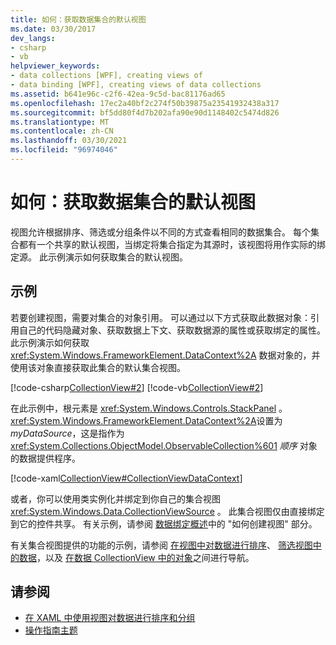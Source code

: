 ```yaml
---
title: 如何：获取数据集合的默认视图
ms.date: 03/30/2017
dev_langs:
- csharp
- vb
helpviewer_keywords:
- data collections [WPF], creating views of
- data binding [WPF], creating views of data collections
ms.assetid: b641e96c-c2f6-42ea-9c5d-bac81176ad65
ms.openlocfilehash: 17ec2a40bf2c274f50b39875a23541932438a317
ms.sourcegitcommit: bf5dd80f4d7b202afa90e90d1148402c5474d826
ms.translationtype: MT
ms.contentlocale: zh-CN
ms.lasthandoff: 03/30/2021
ms.locfileid: "96974046"
---
```

# <a name="how-to-get-the-default-view-of-a-data-collection"></a>如何：获取数据集合的默认视图
视图允许根据排序、筛选或分组条件以不同的方式查看相同的数据集合。 每个集合都有一个共享的默认视图，当绑定将集合指定为其源时，该视图将用作实际的绑定源。 此示例演示如何获取集合的默认视图。  
  
## <a name="example"></a>示例  
 若要创建视图，需要对集合的对象引用。 可以通过以下方式获取此数据对象：引用自己的代码隐藏对象、获取数据上下文、获取数据源的属性或获取绑定的属性。 此示例演示如何获取 <xref:System.Windows.FrameworkElement.DataContext%2A> 数据对象的，并使用该对象直接获取此集合的默认集合视图。  
  
 [!code-csharp[CollectionView#2](~/samples/snippets/csharp/VS_Snippets_Wpf/CollectionView/CSharp/Page1.xaml.cs#2)]
 [!code-vb[CollectionView#2](~/samples/snippets/visualbasic/VS_Snippets_Wpf/CollectionView/VisualBasic/Page1.xaml.vb#2)]  
  
 在此示例中，根元素是 <xref:System.Windows.Controls.StackPanel> 。 <xref:System.Windows.FrameworkElement.DataContext%2A>设置为 *myDataSource*，这是指作为 <xref:System.Collections.ObjectModel.ObservableCollection%601> *顺序* 对象的数据提供程序。  
  
 [!code-xaml[CollectionView#CollectionViewDataContext](~/samples/snippets/csharp/VS_Snippets_Wpf/CollectionView/CSharp/Page1.xaml#collectionviewdatacontext)]  
  
 或者，你可以使用类实例化并绑定到你自己的集合视图 <xref:System.Windows.Data.CollectionViewSource> 。 此集合视图仅由直接绑定到它的控件共享。 有关示例，请参阅 [数据绑定概述](/dotnet/desktop-wpf/data/data-binding-overview)中的 "如何创建视图" 部分。  
  
 有关集合视图提供的功能的示例，请参阅 [在视图中对数据进行排序](how-to-sort-data-in-a-view.md)、 [筛选视图中的数据](how-to-filter-data-in-a-view.md)，以及 [在数据 CollectionView 中的对象](how-to-navigate-through-the-objects-in-a-data-collectionview.md)之间进行导航。  
  
## <a name="see-also"></a>请参阅

- [在 XAML 中使用视图对数据进行排序和分组](how-to-sort-and-group-data-using-a-view-in-xaml.md)
- [操作指南主题](data-binding-how-to-topics.md)
